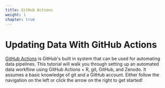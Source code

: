 ```yaml
---
title: GitHub Actions
weight: 1
chapter: true
---
```


# Updating Data With GitHub Actions

[GitHub Actions](https://github.com/features/actions) is GitHub's built in system that can be used for automating data pipelines. This tutorial will walk you through setting up an automated data workflow using GitHub Actions + R, git, GitHub, and Zenodo. It assumes a basic knowledge of git and a GitHub account. Either follow the navigation on the left or click the arrow on the right to get started!
